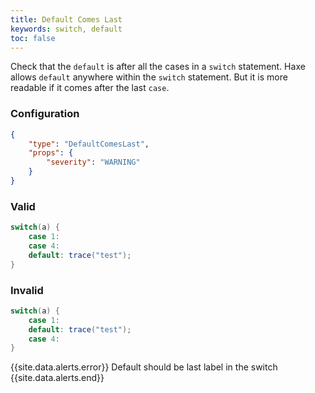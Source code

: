 ```yaml
---
title: Default Comes Last
keywords: switch, default
toc: false
---
```


Check that the `default` is after all the cases in a `switch` statement. Haxe allows `default` anywhere within the `switch` statement. But it is more readable if it comes after the last `case`.

### Configuration

```json
{
	"type": "DefaultComesLast",
	"props": {
		"severity": "WARNING"
	}
}
```

### Valid

```java
switch(a) {
	case 1:
    case 4:
    default: trace("test");
}
```

### Invalid

```java
switch(a) {
	case 1:
	default: trace("test");
    case 4:
}
```

{{site.data.alerts.error}} Default should be last label in the switch {{site.data.alerts.end}}